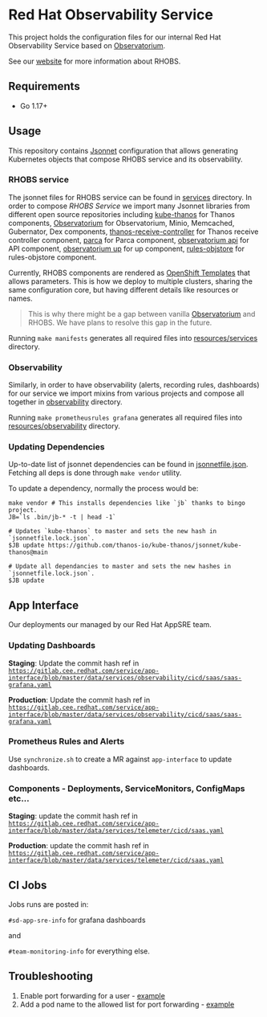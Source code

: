 # Red Hat Observability Service

This project holds the configuration files for our internal Red Hat Observability Service based on [Observatorium](https://github.com/observatorium/observatorium).

See our [website](https://rhobs-handbook.netlify.app/) for more information about RHOBS.

## Requirements

* Go 1.17+

## Usage

This repository contains [Jsonnet](https://jsonnet.org/) configuration that allows generating Kubernetes objects that compose RHOBS service and its observability.

### RHOBS service

The jsonnet files for RHOBS service can be found in [services](./services) directory. In order to compose *RHOBS Service* we import many Jsonnet libraries from different open source repositories including [kube-thanos](https://github.com/thanos-io/kube-thanos) for Thanos components, [Observatorium](https://github.com/observatorium/observatorium) for Observatorium, Minio, Memcached, Gubernator, Dex components, [thanos-receive-controller](https://github.com/observatorium/thanos-receive-controller) for Thanos receive controller component, [parca](https://github.com/parca-dev/parca) for Parca component, [observatorium api](https://github.com/observatorium/api) for API component, [observatorium up](https://github.com/observatorium/up) for up component,  [rules-objstore](https://github.com/observatorium/rules-objstore) for rules-objstore component.

Currently, RHOBS components are rendered as [OpenShift Templates](https://docs.openshift.com/container-platform/4.7/openshift_images/using-templates.html) that allows parameters. This is how we deploy to multiple clusters, sharing the same configuration core, but having different details like resources or names. 

> This is why there might be a gap between vanilla [Observatorium](https://github.com/observatorium/observatorium) and RHOBS. We have plans to resolve this gap in the future. 

Running `make manifests` generates all required files into [resources/services](./resources/services) directory.

### Observability

Similarly, in order to have observability (alerts, recording rules, dashboards) for our service we import mixins from various projects and compose all together in [observability](./observability) directory.

Running `make prometheusrules grafana` generates all required files into [resources/observability](./resources/observability) directory.

### Updating Dependencies

Up-to-date list of jsonnet dependencies can be found in [jsonnetfile.json](./jsonnetfile.json). Fetching all deps is done through `make vendor` utility.

To update a dependency, normally the process would be:

```console
make vendor # This installs dependencies like `jb` thanks to bingo project.
JB=`ls .bin/jb-* -t | head -1`

# Updates `kube-thanos` to master and sets the new hash in `jsonnetfile.lock.json`.
$JB update https://github.com/thanos-io/kube-thanos/jsonnet/kube-thanos@main

# Update all dependancies to master and sets the new hashes in `jsonnetfile.lock.json`.
$JB update
```

## App Interface

Our deployments our managed by our Red Hat AppSRE team.

### Updating Dashboards

**Staging**: Update the commit hash ref in [`https://gitlab.cee.redhat.com/service/app-interface/blob/master/data/services/observability/cicd/saas/saas-grafana.yaml`](https://gitlab.cee.redhat.com/service/app-interface/blob/master/data/services/observability/cicd/saas/saas-grafana.yaml)

**Production**: Update the commit hash ref in [`https://gitlab.cee.redhat.com/service/app-interface/blob/master/data/services/observability/cicd/saas/saas-grafana.yaml`](https://gitlab.cee.redhat.com/service/app-interface/blob/master/data/services/observability/cicd/saas/saas-grafana.yaml)

### Prometheus Rules and Alerts

Use `synchronize.sh` to create a MR against `app-interface` to update dashboards.

### Components - Deployments, ServiceMonitors, ConfigMaps etc...

**Staging**: update the commit hash ref in [`https://gitlab.cee.redhat.com/service/app-interface/blob/master/data/services/telemeter/cicd/saas.yaml`](https://gitlab.cee.redhat.com/service/app-interface/blob/master/data/services/telemeter/cicd/saas.yaml)

**Production**: update the commit hash ref in [`https://gitlab.cee.redhat.com/service/app-interface/blob/master/data/services/telemeter/cicd/saas.yaml`](https://gitlab.cee.redhat.com/service/app-interface/blob/master/data/services/telemeter/cicd/saas.yaml)

## CI Jobs

Jobs runs are posted in:

`#sd-app-sre-info` for grafana dashboards

and

`#team-monitoring-info` for everything else.

## Troubleshooting

1. Enable port forwarding for a user - [example](https://gitlab.cee.redhat.com/service/app-interface/-/blob/ee91aac666ee39a273332c59ad4bdf7e0f50eeba/data/teams/telemeter/users/fbranczy.yml#L14)
2. Add a pod name to the allowed list for port forwarding - [example](https://gitlab.cee.redhat.com/service/app-interface/-/blob/ee91aac666ee39a273332c59ad4bdf7e0f50eeba/resources/app-sre/telemeter-production/observatorium-allow-port-forward.role.yaml#L10)
